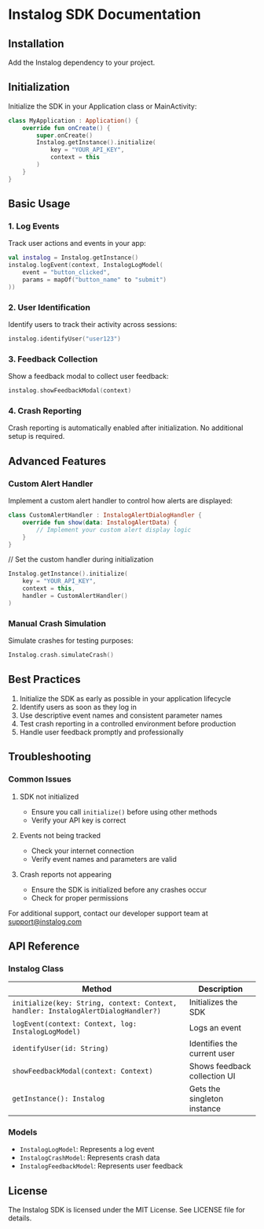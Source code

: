 # Instalog SDK Documentation

## Installation
Add the Instalog dependency to your project.

## Initialization
Initialize the SDK in your Application class or MainActivity:

```kotlin
class MyApplication : Application() {
    override fun onCreate() {
        super.onCreate()
        Instalog.getInstance().initialize(
            key = "YOUR_API_KEY",
            context = this
        )
    }
}
```

## Basic Usage

### 1. Log Events
Track user actions and events in your app:

```kotlin
val instalog = Instalog.getInstance()
instalog.logEvent(context, InstalogLogModel(
    event = "button_clicked",
    params = mapOf("button_name" to "submit")
))
```

### 2. User Identification
Identify users to track their activity across sessions:

```kotlin
instalog.identifyUser("user123")
```

### 3. Feedback Collection
Show a feedback modal to collect user feedback:

```kotlin
instalog.showFeedbackModal(context)
```

### 4. Crash Reporting
Crash reporting is automatically enabled after initialization. No additional setup is required.

## Advanced Features

### Custom Alert Handler
Implement a custom alert handler to control how alerts are displayed:

```kotlin
class CustomAlertHandler : InstalogAlertDialogHandler {
    override fun show(data: InstalogAlertData) {
        // Implement your custom alert display logic
    }
}
```

// Set the custom handler during initialization
```kotlin
Instalog.getInstance().initialize(
    key = "YOUR_API_KEY",
    context = this,
    handler = CustomAlertHandler()
)
```
### Manual Crash Simulation
Simulate crashes for testing purposes:
```kotlin
Instalog.crash.simulateCrash()
```
## Best Practices

1. Initialize the SDK as early as possible in your application lifecycle
2. Identify users as soon as they log in
3. Use descriptive event names and consistent parameter names
4. Test crash reporting in a controlled environment before production
5. Handle user feedback promptly and professionally

## Troubleshooting

### Common Issues

1. SDK not initialized
    - Ensure you call `initialize()` before using other methods
    - Verify your API key is correct

2. Events not being tracked
    - Check your internet connection
    - Verify event names and parameters are valid

3. Crash reports not appearing
    - Ensure the SDK is initialized before any crashes occur
    - Check for proper permissions

For additional support, contact our developer support team at support@instalog.com

## API Reference

### Instalog Class

| Method | Description |
|--------|-------------|
| `initialize(key: String, context: Context, handler: InstalogAlertDialogHandler?)` | Initializes the SDK |
| `logEvent(context: Context, log: InstalogLogModel)` | Logs an event |
| `identifyUser(id: String)` | Identifies the current user |
| `showFeedbackModal(context: Context)` | Shows feedback collection UI |
| `getInstance(): Instalog` | Gets the singleton instance |

### Models

- `InstalogLogModel`: Represents a log event
- `InstalogCrashModel`: Represents crash data
- `InstalogFeedbackModel`: Represents user feedback

## License
The Instalog SDK is licensed under the MIT License. See LICENSE file for details.
